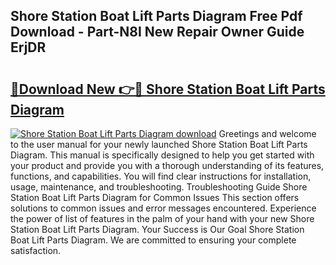 ## Shore Station Boat Lift Parts Diagram Free Pdf Download - Part-N8I New Repair Owner Guide ErjDR

# <h2><a href="http://dfp8mze.blite.top/?on=Shore+Station+Boat+Lift+Parts+Diagram">🔗Download New 👉🔴 Shore Station Boat Lift Parts Diagram</a></h2>

[![Shore Station Boat Lift Parts Diagram download](https://i.imgur.com/lujVjoI.png)](http://dfp8mze.blite.top/?on=Shore+Station+Boat+Lift+Parts+Diagram)
Greetings and welcome to the user manual for your newly launched Shore Station Boat Lift Parts Diagram. This manual is specifically designed to help you get started with your product and provide you with a thorough understanding of its features, functions, and capabilities. You will find clear instructions for installation, usage, maintenance, and troubleshooting. Troubleshooting Guide Shore Station Boat Lift Parts Diagram for Common Issues This section offers solutions to common issues and error messages encountered. Experience the power of list of features in the palm of your hand with your new Shore Station Boat Lift Parts Diagram. Your Success is Our Goal Shore Station Boat Lift Parts Diagram. We are committed to ensuring your complete satisfaction.

